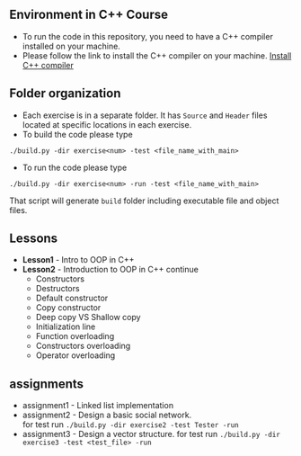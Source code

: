 ## Environment in C++ Course
- To run the code in this repository, you need to have a C++ compiler installed on your machine.
- Please follow the link to install the C++ compiler on your machine. [Install C++ compiler](https://code.visualstudio.com/docs/cpp/config-mingw)

## Folder organization
- Each exercise is in a separate folder. It has `Source` and `Header` files located at specific locations in each exercise.
- To build the code please type
```
./build.py -dir exercise<num> -test <file_name_with_main>
```

- To run the code please type
```
./build.py -dir exercise<num> -run -test <file_name_with_main>
```
That script will generate `build` folder including executable file and object files.

## Lessons
- **Lesson1** - Intro to OOP in C++
- **Lesson2** - Introduction to OOP in C++ continue
    * Constructors
    * Destructors
    * Default constructor
    * Copy constructor
    * Deep copy VS Shallow copy
    * Initialization line
    * Function overloading
    * Constructors overloading
    * Operator overloading


## assignments
- assignment1 - Linked list implementation
- assignment2 - Design a basic social network.       
for test run  `./build.py -dir exercise2 -test Tester -run`
- assignment3 - Design a vector structure. 
for test run  `./build.py -dir exercise3 -test <test_file> -run`
 